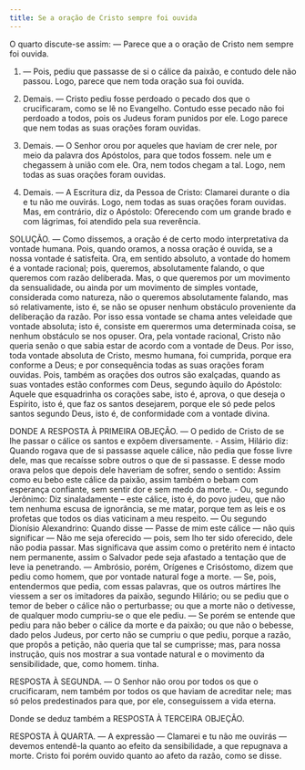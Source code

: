 ```yaml
---
title: Se a oração de Cristo sempre foi ouvida
---
```


O quarto discute-se assim: — Parece que a o oração de Cristo nem sempre foi ouvida.  

1. — Pois, pediu que passasse de si o cálice da paixão, e contudo dele não passou. Logo, parece que nem toda oração sua foi ouvida.  

2. Demais. — Cristo pediu fosse perdoado o pecado dos que o crucificaram, como se lê no Evangelho. Contudo esse pecado não foi perdoado a todos, pois os Judeus foram punidos por ele. Logo parece que nem todas as suas orações foram ouvidas.  

3. Demais. — O Senhor orou por aqueles que haviam de crer nele, por meio da palavra dos Apóstolos, para que todos fossem. nele um e chegassem à união com ele. Ora, nem todos chegam a tal. Logo, nem todas as suas orações foram ouvidas.  

4. Demais. — A Escritura diz, da Pessoa de Cristo: Clamarei durante o dia e tu não me ouvirás. Logo, nem todas as suas orações foram ouvidas.  Mas, em contrário, diz o Apóstolo: Oferecendo com um grande brado e com lágrimas, foi atendido pela sua reverência.  

SOLUÇÃO. — Como dissemos, a oração é de certo modo interpretativa da vontade humana. Pois, quando oramos, a nossa oração é ouvida, se a nossa vontade é satisfeita. Ora, em sentido absoluto, a vontade do homem é a vontade racional; pois, queremos, absolutamente falando, o que queremos com razão deliberada. Mas, o que queremos por um movimento da sensualidade, ou ainda por um movimento de simples vontade, considerada como natureza, não o queremos absolutamente falando, mas só relativamente, isto é, se não se opuser nenhum obstáculo proveniente da deliberação da razão. Por isso essa vontade se chama antes veleidade que vontade absoluta; isto é, consiste em querermos uma determinada coisa, se nenhum obstáculo se nos opuser. Ora, pela vontade racional, Cristo não queria senão o que sabia estar de acordo com a vontade de Deus. Por isso, toda vontade absoluta de Cristo, mesmo humana, foi cumprida, porque era conforme a Deus; e por consequência todas as suas orações foram ouvidas. Pois, também as orações dos outros são exalçadas, quando as suas vontades estão conformes com Deus, segundo àquilo do Apóstolo: Aquele que esquadrinha os corações sabe, isto é, aprova, o que deseja o Espírito, isto é, que faz os santos desejarem, porque ele só pede pelos santos segundo Deus, isto é, de conformidade com a vontade divina.  

DONDE A RESPOSTA À PRIMEIRA OBJEÇÃO. — O pedido de Cristo de se lhe passar o cálice os santos e expõem diversamente. - Assim, Hilário diz: Quando rogava que de si passasse aquele cálice, não pedia que fosse livre dele, mas que recaísse sobre outros o que de si passasse. E desse modo orava pelos que depois dele haveriam de sofrer, sendo o sentido: Assim como eu bebo este cálice da paixão, assim também o bebam com esperança confiante, sem sentir dor e sem medo da morte. - Ou, segundo Jerônimo: Diz sinaladamente – este cálice, isto é, do povo judeu, que não tem nenhuma escusa de ignorância, se me matar, porque tem as leis e os profetas que todos os dias vaticinam a meu respeito. — Ou segundo Dionísio Alexandrino: Quando disse — Passe de mim este cálice — não quis significar — Não me seja oferecido — pois, sem lho ter sido oferecido, dele não podia passar. Mas significava que assim como o pretérito nem é intacto nem permanente, assim o Salvador pede seja afastado a tentação que de leve ia penetrando. — Ambrósio, porém, Orígenes e Crisóstomo, dizem que pediu como homem, que por vontade natural foge a morte. — Se, pois, entendermos que pedia, com essas palavras, que os outros mártires lhe viessem a ser os imitadores da paixão, segundo Hilário; ou se pediu que o temor de beber o cálice não o perturbasse; ou que a morte não o detivesse, de qualquer modo cumpriu-se o que ele pediu. — Se porém se entende que pediu para não beber o cálice da morte e da paixão; ou que não o bebesse, dado pelos Judeus, por certo não se cumpriu o que pediu, porque a razão, que propôs a petição, não queria que tal se cumprisse; mas, para nossa instrução, quis nos mostrar a sua vontade natural e o movimento da sensibilidade, que, como homem. tinha.  

RESPOSTA À SEGUNDA. — O Senhor não orou por todos os que o crucificaram, nem também por todos os que haviam de acreditar nele; mas só pelos predestinados para que, por ele, conseguissem a vida eterna.  

Donde se deduz também a RESPOSTA À TERCEIRA OBJEÇÃO.  

RESPOSTA À QUARTA. — A expressão — Clamarei e tu não me ouvirás — devemos entendê-la quanto ao efeito da sensibilidade, a que repugnava a morte. Cristo foi porém ouvido quanto ao afeto da razão, como se disse.